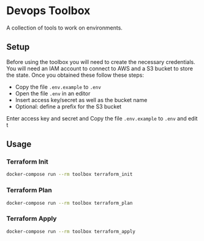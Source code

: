 # Devops Toolbox

A collection of tools to work on environments.

## Setup

Before using the toolbox you will need to create the necessary credentials. You will need an IAM account to connect to AWS and a S3 bucket to store the state. Once you obtained these follow these steps:

- Copy the file `.env.example` to `.env`
- Open the file `.env` in an editor
- Insert access key/secret as well as the bucket name
- Optional: define a prefix for the S3 bucket

Enter access key and secret and Copy the file `.env.example` to `.env` and edit t 

## Usage

### Terraform Init

```bash
docker-compose run --rm toolbox terraform_init
```

### Terraform Plan

```bash
docker-compose run --rm toolbox terraform_plan
```

### Terraform Apply

```bash
docker-compose run --rm toolbox terraform_apply
```
